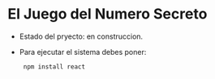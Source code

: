 <h1> El Juego del Numero Secreto </h1>

- Estado del pryecto:  en construccion.
  
- Para ejecutar el sistema debes poner:

  ``` npm install react```
